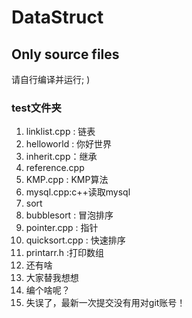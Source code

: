 # DataStruct

## Only source files

请自行编译并运行; )

### test文件夹

1. linklist.cpp : 链表
2. helloworld : 你好世界
3. inherit.cpp：继承
4. reference.cpp
5. KMP.cpp : KMP算法
6. mysql.cpp:c++读取mysql
7. sort
8. bubblesort : 冒泡排序
9. pointer.cpp : 指针
10. quicksort.cpp : 快速排序
11. printarr.h :打印数组
12. 还有啥
13. 大家替我想想
14. 编个啥呢？
15. 失误了，最新一次提交没有用对git账号！
